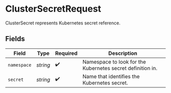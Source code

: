 # ClusterSecretRequest

ClusterSecret represents Kubernetes secret reference.


## Fields

| Field                                                      | Type                                                       | Required                                                   | Description                                                |
| ---------------------------------------------------------- | ---------------------------------------------------------- | ---------------------------------------------------------- | ---------------------------------------------------------- |
| `namespace`                                                | *string*                                                   | :heavy_check_mark:                                         | Namespace to look for the Kubernetes secret definition in. |
| `secret`                                                   | *string*                                                   | :heavy_check_mark:                                         | Name that identifies the Kubernetes secret.                |